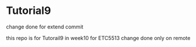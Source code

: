# Tutorial9

change done for extend commit

this repo is for Tutorail9 in week10 for ETC5513
change done only on remote

